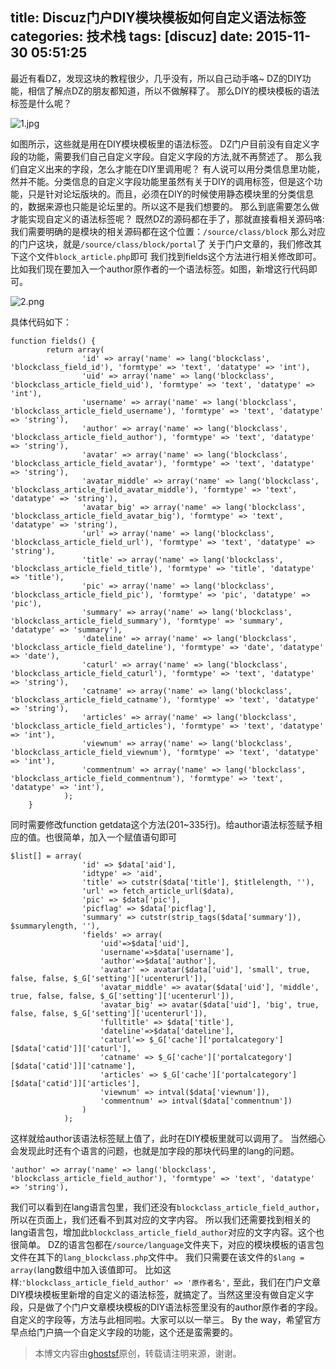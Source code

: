 title: Discuz门户DIY模块模板如何自定义语法标签
categories: 技术栈
tags: [discuz]
date: 2015-11-30 05:51:25
---
最近有看DZ，发现这块的教程很少，几乎没有，所以自己动手咯~
DZ的DIY功能，相信了解点DZ的朋友都知道，所以不做解释了。
那么DIY的模块模板的语法标签是什么呢？

![1.jpg][1]

如图所示，这些就是用在DIY模块模板里的语法标签。
DZ门户目前没有自定义字段的功能，需要我们自己自定义字段。自定义字段的方法,就不再赘述了。
那么我们自定义出来的字段，怎么才能在DIY里调用呢？
有人说可以用分类信息里功能，然并不能。分类信息的自定义字段功能里虽然有关于DIY的调用标签，但是这个功能，只是针对论坛版块的。而且，必须在DIY的时候使用静态模块里的分类信息的，数据来源也只能是论坛里的。所以这不是我们想要的。
那么到底需要怎么做才能实现自定义的语法标签呢？
既然DZ的源码都在手了，那就直接看相关源码咯:
我们需要明确的是模块的相关源码都在这个位置：`/source/class/block`
那么对应的门户这块，就是`/source/class/block/portal`了
关于门户文章的，我们修改其下这个文件`block_article.php`即可
我们找到fields这个方法进行相关修改即可。比如我们现在要加入一个author原作者的一个语法标签。如图，新增这行代码即可。

![2.png][2]

具体代码如下：


<!--more-->


    function fields() {
    		return array(
    				'id' => array('name' => lang('blockclass', 'blockclass_field_id'), 'formtype' => 'text', 'datatype' => 'int'),
    				'uid' => array('name' => lang('blockclass', 'blockclass_article_field_uid'), 'formtype' => 'text', 'datatype' => 'int'),
    				'username' => array('name' => lang('blockclass', 'blockclass_article_field_username'), 'formtype' => 'text', 'datatype' => 'string'),
    				'author' => array('name' => lang('blockclass', 'blockclass_article_field_author'), 'formtype' => 'text', 'datatype' => 'string'),
    				'avatar' => array('name' => lang('blockclass', 'blockclass_article_field_avatar'), 'formtype' => 'text', 'datatype' => 'string'),
    				'avatar_middle' => array('name' => lang('blockclass', 'blockclass_article_field_avatar_middle'), 'formtype' => 'text', 'datatype' => 'string'),
    				'avatar_big' => array('name' => lang('blockclass', 'blockclass_article_field_avatar_big'), 'formtype' => 'text', 'datatype' => 'string'),
    				'url' => array('name' => lang('blockclass', 'blockclass_article_field_url'), 'formtype' => 'text', 'datatype' => 'string'),
    				'title' => array('name' => lang('blockclass', 'blockclass_article_field_title'), 'formtype' => 'title', 'datatype' => 'title'),
    				'pic' => array('name' => lang('blockclass', 'blockclass_article_field_pic'), 'formtype' => 'pic', 'datatype' => 'pic'),
    				'summary' => array('name' => lang('blockclass', 'blockclass_article_field_summary'), 'formtype' => 'summary', 'datatype' => 'summary'),
    				'dateline' => array('name' => lang('blockclass', 'blockclass_article_field_dateline'), 'formtype' => 'date', 'datatype' => 'date'),
    				'caturl' => array('name' => lang('blockclass', 'blockclass_article_field_caturl'), 'formtype' => 'text', 'datatype' => 'string'),
    				'catname' => array('name' => lang('blockclass', 'blockclass_article_field_catname'), 'formtype' => 'text', 'datatype' => 'string'),
    				'articles' => array('name' => lang('blockclass', 'blockclass_article_field_articles'), 'formtype' => 'text', 'datatype' => 'int'),
    				'viewnum' => array('name' => lang('blockclass', 'blockclass_article_field_viewnum'), 'formtype' => 'text', 'datatype' => 'int'),
    				'commentnum' => array('name' => lang('blockclass', 'blockclass_article_field_commentnum'), 'formtype' => 'text', 'datatype' => 'int'),
    			);
    	}

同时需要修改function getdata这个方法(201~335行)。给author语法标签赋予相应的值。也很简单，加入一个赋值语句即可

    $list[] = array(
    				'id' => $data['aid'],
    				'idtype' => 'aid',
    				'title' => cutstr($data['title'], $titlelength, ''),
    				'url' => fetch_article_url($data),
    				'pic' => $data['pic'],
    				'picflag' => $data['picflag'],
    				'summary' => cutstr(strip_tags($data['summary']), $summarylength, ''),
    				'fields' => array(
    					'uid'=>$data['uid'],
    					'username'=>$data['username'],
    					'author'=>$data['author'],
    					'avatar' => avatar($data['uid'], 'small', true, false, false, $_G['setting']['ucenterurl']),
    					'avatar_middle' => avatar($data['uid'], 'middle', true, false, false, $_G['setting']['ucenterurl']),
    					'avatar_big' => avatar($data['uid'], 'big', true, false, false, $_G['setting']['ucenterurl']),
    					'fulltitle' => $data['title'],
    					'dateline'=>$data['dateline'],
    					'caturl'=> $_G['cache']['portalcategory'][$data['catid']]['caturl'],
    					'catname' => $_G['cache']['portalcategory'][$data['catid']]['catname'],
    					'articles' => $_G['cache']['portalcategory'][$data['catid']]['articles'],
    					'viewnum' => intval($data['viewnum']),
    					'commentnum' => intval($data['commentnum'])
    				)
    			);
这样就给author该语法标签赋上值了，此时在DIY模板里就可以调用了。
当然细心会发现此时还有个语言的问题，也就是加字段的那块代码里的lang的问题。

    'author' => array('name' => lang('blockclass', 'blockclass_article_field_author'), 'formtype' => 'text', 'datatype' => 'string'),

我们可以看到在lang语言包里，我们还没有`blockclass_article_field_author`，所以在页面上，我们还看不到其对应的文字内容。
所以我们还需要找到相关的lang语言包，增加此`blockclass_article_field_author`对应的文字内容。这个也很简单。
DZ的语言包都在`/source/language`文件夹下，对应的模块模板的语言包文件在其下的`lang_blockclass.php`文件中。
我们只需要在该文件的`$lang = array(`lang数组中加入该值即可。
比如这样:`'blockclass_article_field_author' => '原作者名',`
至此，我们在门户文章DIY模块模板里新增的自定义的语法标签，就搞定了。当然这里没有做自定义字段，只是做了个门户文章模块模板的DIY语法标签里没有的author原作者的字段。自定义的字段等，方法与此相同啦。大家可以以一举三。
By the way，希望官方早点给门户搞一个自定义字段的功能，这个还是蛮需要的。

> 本博文内容由[ghostsf][3]原创，转载请注明来源，谢谢。


  [1]: http://www.ghostsf.com/usr/uploads/2015/11/1451540919.jpg
  [2]: http://www.ghostsf.com/usr/uploads/2015/11/2781613901.png
  [3]: http://www.ghostsf.com
